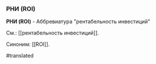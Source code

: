 ### РНИ (ROI)

**РНИ (ROI)** - Аббревиатура "рентабельность инвестиций"

См.: [[рентабельность инвестиций]].

Синоним: [[ROI]].

#translated
